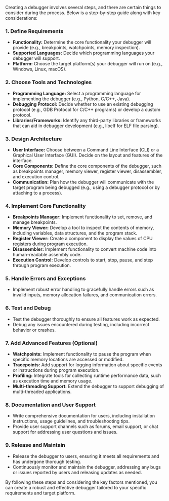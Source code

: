 Creating a debugger involves several steps, and there are certain things to consider during the process. Below is a step-by-step guide along with key considerations:

### 1. Define Requirements
- **Functionality:** Determine the core functionality your debugger will provide (e.g., breakpoints, watchpoints, memory inspection).
- **Supported Languages:** Decide which programming languages your debugger will support.
- **Platform:** Choose the target platform(s) your debugger will run on (e.g., Windows, Linux, macOS).

### 2. Choose Tools and Technologies
- **Programming Language:** Select a programming language for implementing the debugger (e.g., Python, C/C++, Java).
- **Debugging Protocol:** Decide whether to use an existing debugging protocol (e.g., GDB Protocol for C/C++ programs) or develop a custom protocol.
- **Libraries/Frameworks:** Identify any third-party libraries or frameworks that can aid in debugger development (e.g., libelf for ELF file parsing).

### 3. Design Architecture
- **User Interface:** Choose between a Command Line Interface (CLI) or a Graphical User Interface (GUI). Decide on the layout and features of the interface.
- **Core Components:** Define the core components of the debugger, such as breakpoints manager, memory viewer, register viewer, disassembler, and execution control.
- **Communication:** Plan how the debugger will communicate with the target program being debugged (e.g., using a debugger protocol or by attaching to a process).

### 4. Implement Core Functionality
- **Breakpoints Manager:** Implement functionality to set, remove, and manage breakpoints.
- **Memory Viewer:** Develop a tool to inspect the contents of memory, including variables, data structures, and the program stack.
- **Register Viewer:** Create a component to display the values of CPU registers during program execution.
- **Disassembler:** Implement functionality to convert machine code into human-readable assembly code.
- **Execution Control:** Develop controls to start, stop, pause, and step through program execution.

### 5. Handle Errors and Exceptions
- Implement robust error handling to gracefully handle errors such as invalid inputs, memory allocation failures, and communication errors.

### 6. Test and Debug
- Test the debugger thoroughly to ensure all features work as expected.
- Debug any issues encountered during testing, including incorrect behavior or crashes.

### 7. Add Advanced Features (Optional)
- **Watchpoints:** Implement functionality to pause the program when specific memory locations are accessed or modified.
- **Tracepoints:** Add support for logging information about specific events or instructions during program execution.
- **Profiling:** Integrate tools for collecting runtime performance data, such as execution time and memory usage.
- **Multi-threading Support:** Extend the debugger to support debugging of multi-threaded applications.

### 8. Documentation and User Support
- Write comprehensive documentation for users, including installation instructions, usage guidelines, and troubleshooting tips.
- Provide user support channels such as forums, email support, or chat support for addressing user questions and issues.

### 9. Release and Maintain
- Release the debugger to users, ensuring it meets all requirements and has undergone thorough testing.
- Continuously monitor and maintain the debugger, addressing any bugs or issues reported by users and releasing updates as needed.

By following these steps and considering the key factors mentioned, you can create a robust and effective debugger tailored to your specific requirements and target platform.